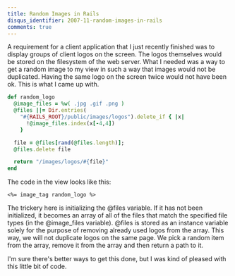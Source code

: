 ```yaml
---
title: Random Images in Rails
disqus_identifier: 2007-11-random-images-in-rails
comments: true
---
```


A requirement for a client application that I just recently finished was to display groups of client logos on the screen. The logos themselves would be stored on the filesystem of the web server. What I needed was a way to get a random image to my view in such a way that images would not be duplicated. Having the same logo on the screen twice would not have been ok. This is what I came up with.

``` ruby
def random_logo
  @image_files = %w( .jpg .gif .png )
  @files ||= Dir.entries(
    "#{RAILS_ROOT}/public/images/logos").delete_if { |x|
      !@image_files.index(x[-4,4])
    }

  file = @files[rand(@files.length)];
  @files.delete file

  return "/images/logos/#{file}"
end
```

The code in the view looks like this:

``` erb
<%= image_tag random_logo %>
```

The trickery here is initializing the @files variable. If it has not been initialized, it becomes an array of all of the files that match the specified file types (in the @image_files variable). @files is stored as an instance variable solely for the purpose of removing already used logos from the array. This way, we will not duplicate logos on the same page. We pick a random item from the array, remove it from the array and then return a path to it.

I'm sure there's better ways to get this done, but I was kind of pleased with this little bit of code.
